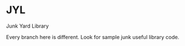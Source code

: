 # JYL

Junk Yard Library

Every branch here is different. Look for sample junk useful library code.
